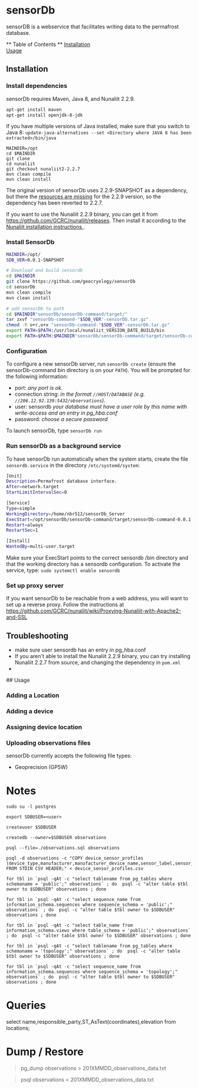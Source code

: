 # sensorDb

sensorDB is a webservice that facilitates writing data to the permafrost database.

** Table of Contents **
[Installation](#_installation)  
[Usage](#_usage)  


## Installation
<a name="_installation"/>

### Install dependencies
sensorDb requires Maven, Java 8, and Nunaliit 2.2.9. 

```bash
apt-get install maven
apt-get install openjdk-8-jdk
```
If you have multiple versions of Java installed, make sure that you switch to Java 8: `update-java-alternatives --set <Directory where JAVA 8 has been extracted>/bin/java`

```
MAINDIR=/opt
cd $MAINDIR
git clone
cd nunaliit
git checkout nunaliit2-2.2.7
mvn clean compile
mvn clean install
```

The original version of sensorDb uses 2.2.9-SNAPSHOT as a dependency, but there the [resources are missing](https://mvnrepository.com/artifact/ca.carleton.gcrc/nunaliit2-json) for the 2.2.9 version, so the dependency has been reverted to 2.2.7.

If you want to use the Nunaliit 2.2.9 binary, you can get it from https://github.com/GCRC/nunaliit/releases. Then install it according to the  [Nunaliit installation instructions ](https://github.com/GCRC/nunaliit/wiki/Installation).


### Install SensorDb

```bash
MAINDIR=/opt/
SDB_VER=0.0.1-SNAPSHOT

# Download and build sensordb
cd $MAINDIR
git clone https://github.com/geocryology/sensorDb
cd sensorDb
mvn clean compile
mvn clean install

# add sensorDb to path
cd $MAINDIR"sensorDb/sensorDb-command/target/"
tar zxvf "sensorDb-command-"$SDB_VER"-sensorDb.tar.gz"
chmod -R o+r,o+x "sensorDb-command-"$SDB_VER"-sensorDb.tar.gz"
export PATH=$PATH:/usr/local/nunaliit_VERSION_DATE_BUILD/bin
export PATH=$PATH:$MAINDIR"sensorDb/sensorDb-command/target/sensorDb-command-"$SDB_VER"/bin"
```

### Configuration
To configure a new sensorDb server, run `sensorDb create` (ensure the sensorDb-command bin directory is on your `PATH`). You will be prompted for the following information:

* port: *any port is ok.*
* connection string: *in the format `//HOST/DATABASE` (e.g. `//206.12.92.139:5432/observations`).*
* user: sensordb *your database must have a user role by this name with write-access and an entry in pg_hba.conf* 
* password: *choose a secure password*

To launch sensorDb, type `sensorDb run`

### Run sensorDb as a background service
To have sensorDb run automatically when the system starts, create the file `sensordb.service` in the directory `/etc/systemd/system`: 

```bash
[Unit]
Description=Permafrost database interface.
After=network.target
StartLimitIntervalSec=0

[Service]
Type=simple
WorkingDirectory=/home/nbr512/sensorDb_Server
ExecStart=/opt/sensorDb/sensorDb-command/target/sensorDb-command-0.0.1-SNAPSHOT/bin/sensorDb run
Restart=always
RestartSec=1

[Install]
WantedBy=multi-user.target
```

Make sure your ExecStart points to the correct sensordb /bin directory and that the working directory has a sensordb configuration. To activate the service, type: `sudo systemctl enable sensordb`

### Set up proxy server
If you want sensorDb to be reachable from a web address, you will want to set up a reverse proxy.  Follow the instructions at
  https://github.com/GCRC/nunaliit/wiki/Proxying-Nunaliit-with-Apache2-and-SSL

## Troubleshooting
*  make sure user sensordb has an entry in pg_hba.conf
* If you aren't able to install the Nunaliit 2.2.9 binary, you can try installing Nunaliit 2.2.7 from source, and changing the dependency in `pom.xml`
* 

<a name="_usage"/>
## Usage

### Adding a Location

### Adding a device

### Assigning device location

### Uploading observations files
sensorDb currently accepts the following file types:
* Geoprecision (GP5W)




# Notes
```
sudo su -l postgres

export SDBUSER=<user>

createuser $SDBUSER 

createdb --owner=$SDBUSER observations

psql --file=./observations.sql observations

psql -d observations -c "COPY device_sensor_profiles (device_type,manufacturer,manufacturer_device_name,sensor_label,sensor_type_of_measurement,sensor_unit_of_measurement,sensor_accuracy,sensor_precision,sensor_height_in_metres) FROM STDIN CSV HEADER;" < device_sensor_profiles.csv

for tbl in `psql -qAt -c "select tablename from pg_tables where schemaname = 'public';" observations` ; do  psql -c "alter table $tbl owner to $SDBUSER" observations ; done

for tbl in `psql -qAt -c "select sequence_name from information_schema.sequences where sequence_schema = 'public';" observations` ; do  psql -c "alter table $tbl owner to $SDBUSER" observations ; done

for tbl in `psql -qAt -c "select table_name from information_schema.views where table_schema = 'public';" observations` ; do  psql -c "alter table $tbl owner to $SDBUSER" observations ; done

for tbl in `psql -qAt -c "select tablename from pg_tables where schemaname = 'topology';" observations` ; do  psql -c "alter table $tbl owner to $SDBUSER" observations ; done

for tbl in `psql -qAt -c "select sequence_name from information_schema.sequences where sequence_schema = 'topology';" observations` ; do  psql -c "alter table $tbl owner to $SDBUSER" observations ; done
```

# Queries

select name,responsible_party,ST_AsText(coordinates),elevation from locations;


# Dump / Restore

> pg_dump observations > 201XMMDD_observations_data.txt

> psql observations < 201XMMDD_observations_data.txt
